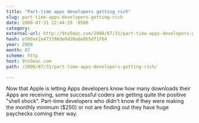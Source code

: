 ```yaml
---
title: "Part-time apps developers getting rich"
slug: part-time-apps-developers-getting-rich
date: 2008-07-31 22:44:29 -0500
category: 
external-url: http://9to5mac.com/2008/07/31/part-time-apps-developers-getting-rich/
hash: e500ae2a473398de8d20ade8b5df1f64
year: 2008
month: 07
scheme: http
host: 9to5mac.com
path: /2008/07/31/part-time-apps-developers-getting-rich/

---
```


Now that Apple is letting Apps developers know how many downloads their Apps are receiving, some successful coders are getting quite the positive "shell shock". Part-time developers who didn't know if they were making the monthly minimum ($250) or not are finding out they have huge paychecks coming their way.
